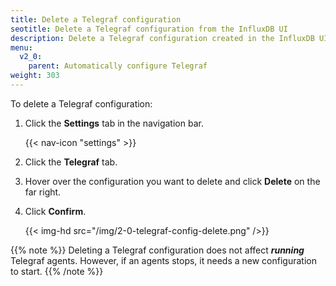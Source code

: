 ```yaml
---
title: Delete a Telegraf configuration
seotitle: Delete a Telegraf configuration from the InfluxDB UI
description: Delete a Telegraf configuration created in the InfluxDB UI.
menu:
  v2_0:
    parent: Automatically configure Telegraf
weight: 303
---
```


To delete a Telegraf configuration:

1. Click the **Settings** tab in the navigation bar.

    {{< nav-icon "settings" >}}

2. Click the **Telegraf** tab.
3. Hover over the configuration you want to delete and click **Delete** on the far right.
4. Click **Confirm**.

    {{< img-hd src="/img/2-0-telegraf-config-delete.png" />}}

{{% note %}}
Deleting a Telegraf configuration does not affect _**running**_ Telegraf agents.
However, if an agents stops, it needs a new configuration to start.
{{% /note %}}
